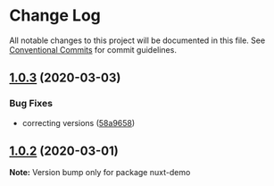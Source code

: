 # Change Log

All notable changes to this project will be documented in this file.
See [Conventional Commits](https://conventionalcommits.org) for commit guidelines.

## [1.0.3](https://github.com/dmijatovic/dv4all-wcp-lerna/compare/nuxt-demo@1.0.2...nuxt-demo@1.0.3) (2020-03-03)


### Bug Fixes

* correcting versions ([58a9658](https://github.com/dmijatovic/dv4all-wcp-lerna/commit/58a9658f03644d45078beb2a61ef4cbf7be41c7c))





## [1.0.2](https://github.com/dmijatovic/dv4all-wcp-lerna/compare/nuxt-demo@1.0.1...nuxt-demo@1.0.2) (2020-03-01)

**Note:** Version bump only for package nuxt-demo
